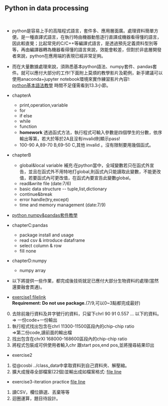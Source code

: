 <h2 id='python-p'>Python in data processing</h2><br/>

- python是容易上手的高階程式語言，套件多、應用層面廣。處理資料簡單方便。是一種直譯式語言，在執行時由機器動態逐行直譯成機器看得懂的語言，因此較直覺；比起常見的C/C++等編譯式語言，是透過預先定義資料型別等等，再由編譯器轉為機器看得懂的語言來說，效能會較差，但對於非底層開發者來說，python在應用端的表現已經非常足夠。
- 而在大量數據處理來說，須熟悉基本python語法、numpy套件、pandas套件。就可以應付大部分的工作!下面附上莫煩的教學影片及範例，新手建議可以使用anaconda+jupyter notebook環境來實作練習影片內容!:<br />
[python基本語法教學](https://morvanzhou.github.io/tutorials/python-basic/basic/) 時間不足僅需看到13.3小節。<br />
- chapterA
    - print,operation,variable
    - for
    - if else
    - while
    - function
    - __homework__
      透過函式方法，執行程式可輸入參數是四個學生的分數，依序輸出等第，若大於等於2A且沒有invalid則顯示pass!
    -  100-90 A,89-70 B,69-50 C,其他 invalid 。沒有限制要用幾個函式。
- chapterB
    - global&local variable
      補充:在python當中，全域變數若只在函式外宣告，並且在函式外不用特地打global,則函式內只能讀取此變數，不能更改值，若要函式內可更改值，在函式內要宣告此變數global。
    - read&write file (date:7/6)
    - basic data structure -- tuple,list,dictionary
    - continue&break
    - error handle(try,except) 
    - time and memory management (date:7/9)
- [python numpy&pandas套件教學](https://morvanzhou.github.io/tutorials/data-manipulation/np-pd/)
- chapterC:pandas 
    - package install and usage
    - read csv & introduce dataframe
    - select column & row
    - fill none
- chapterD:numpy
    - numpy array 

- 以下將提供一些作業，都完成後技術就足已應付大部分生物資料的處理(當然還要融會貫通)。
- [exercise1 filelink](https://drive.google.com/file/d/1EzioIk9BDTVrimi0Vs6f0K-f8GJXM9E4/view?usp=sharing)<br />
__Requirement: Do not use package.__(7/9,可以0~3點都完成最好)
0. 去除前幾行資料及井字號行的資料，只留下chrI 90 91 0.557 ... 以下的資料。 => 一份code+一份輸出
1. 執行程式找出包含在chrI 11300-11500區段內的chip-chip ratio<br /> =>第二份code,讀前面的輸出檔
2. 找出包含在chrXI 168000-168600區段內的chip-chip ratio<br />
3. 將程式包裝成可供使用者輸入chr 跟start pos,end pos,並將搜尋結果印出<br />
- exercise2
1. 從@cosbi ../class_data中拿取資料到自己資料夾、解壓縮。
2. 擴大成搜尋全部檔案(22個)並輸出成如檔案格式: [file line](https://drive.google.com/file/d/1QhZeocW-lm3ittobbDkxJzVQBSCtfUHm/view?usp=sharing)
- exercise3-iteration practice
[file line](https://drive.google.com/file/d/1rgvcECZYZqb4BGOL5pR1asQ1JudwFMJ2/view?usp=sharing)
1. 讀CSV，欄位篩選、丟棄等等
2. 迴圈運算，題目待設計。
